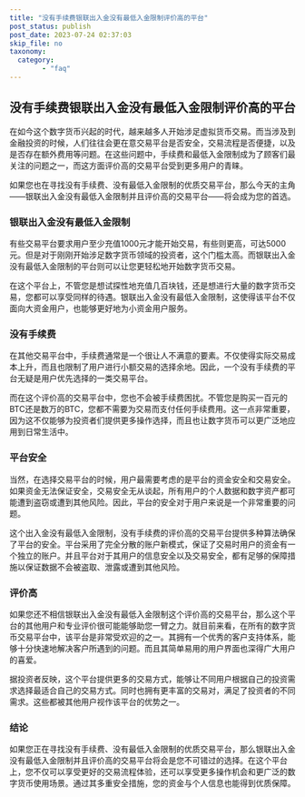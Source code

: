 ```yaml
---
title: "没有手续费银联出入金没有最低入金限制评价高的平台"
post_status: publish
post_date: 2023-07-24 02:37:03
skip_file: no
taxonomy:
  category:
        - "faq"
---
```


## 没有手续费银联出入金没有最低入金限制评价高的平台

在如今这个数字货币兴起的时代，越来越多人开始涉足虚拟货币交易。而当涉及到金融投资的时候，人们往往会更在意交易平台是否安全，交易流程是否便捷，以及是否存在额外费用等问题。在这些问题中，手续费和最低入金限制成为了顾客们最关注的问题之一，而这方面评价高的交易平台受到更多用户的青睐。

如果您也在寻找没有手续费、没有最低入金限制的优质交易平台，那么今天的主角——银联出入金没有最低入金限制并且评价高的交易平台——将会成为您的首选。

### 银联出入金没有最低入金限制

有些交易平台要求用户至少充值1000元才能开始交易，有些则更高，可达5000元。但是对于刚刚开始涉足数字货币领域的投资者，这个门槛太高。而银联出入金没有最低入金限制的平台则可以让您更轻松地开始数字货币交易。

在这个平台上，不管您是想试探性地充值几百块钱，还是想进行大量的数字货币交易，您都可以享受同样的待遇。银联出入金没有最低入金限制，这使得该平台不仅面向大资金用户，也能够更好地为小资金用户服务。

### 没有手续费

在其他交易平台中，手续费通常是一个很让人不满意的要素。不仅使得实际交易成本上升，而且也限制了用户进行小额交易的选择余地。因此，一个没有手续费的平台无疑是用户优先选择的一类交易平台。

而在这个评价高的交易平台中，您也不会被手续费困扰。不管您是购买一百元的BTC还是数万的BTC，您都不需要为交易而支付任何手续费用。这一点非常重要，因为这不仅能够为投资者们提供更多操作选择，而且也让数字货币可以更广泛地应用到日常生活中。

### 平台安全

当然，在选择交易平台的时候，用户最需要考虑的是平台的资金安全和交易安全。如果资金无法保证安全，交易安全无从谈起，所有用户的个人数据和数字资产都可能遭到盗窃或遭到其他风险。因此，平台的安全对于用户来说是一个非常重要的问题。

这个出入金没有最低入金限制，没有手续费的评价高的交易平台提供多种算法确保了平台的安全。平台采用了完全分散的账户新模式，保证了交易时用户的资金有一个独立的账户。并且平台对于其用户的信息安全以及交易安全，都有足够的保障措施以保证数据不会被盗取、泄露或遭到其他风险。

### 评价高

如果您还不相信银联出入金没有最低入金限制这个评价高的交易平台，那么这个平台的其他用户和专业评价很可能能够助您一臂之力。就目前来看，在所有的数字货币交易平台中，该平台是非常受欢迎的之一。其拥有一个优秀的客户支持体系，能够十分快速地解决客户所遇到的问题。而且其简单易用的用户界面也深得广大用户的喜爱。

据投资者反映，这个平台提供更多的交易方式，能够让不同用户根据自己的投资需求选择最适合自己的交易方式。同时也拥有更丰富的交易对，满足了投资者的不同需求。这些都被其他用户视作该平台的优势之一。

### 结论

如果您正在寻找没有手续费、没有最低入金限制的优质交易平台，那么银联出入金没有最低入金限制并且评价高的交易平台将会是您不可错过的选择。在这个平台上，您不仅可以享受更好的交易流程体验，还可以享受更多操作机会和更广泛的数字货币使用场景。通过其多重安全措施，您的资金与个人信息也能得到优质保障。
